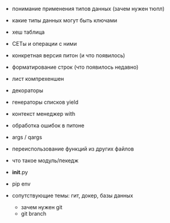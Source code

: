 - понимание применения типов данных (зачем нужен тюпл)
- какие типы данных могут быть ключами
- хеш таблица
- СЕТы и операции с ними 
- конкретная версия питон (и что появилось)
- форматирование строк (что появилось недавно)
- лист компрехеншен 
- декораторы
- генераторы списков yield 
- контекст менеджер with
- обработка ошибок в питоне 
- args / qargs
- переиспользование функций из других файлов
- что такое модуль/пекедж 
- __init__.py
- pip env

- сопутствующие темы: гит, докер, базы данных
    - зачем нужен git
    - git branch
